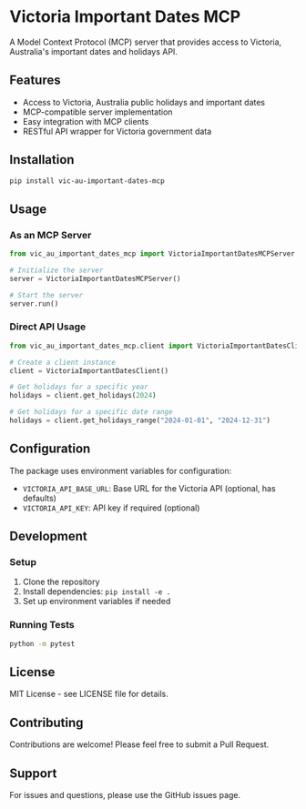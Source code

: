 # Victoria Important Dates MCP

A Model Context Protocol (MCP) server that provides access to Victoria, Australia's important dates and holidays API.

## Features

- Access to Victoria, Australia public holidays and important dates
- MCP-compatible server implementation
- Easy integration with MCP clients
- RESTful API wrapper for Victoria government data

## Installation

```bash
pip install vic-au-important-dates-mcp
```

## Usage

### As an MCP Server

```python
from vic_au_important_dates_mcp import VictoriaImportantDatesMCPServer

# Initialize the server
server = VictoriaImportantDatesMCPServer()

# Start the server
server.run()
```

### Direct API Usage

```python
from vic_au_important_dates_mcp.client import VictoriaImportantDatesClient

# Create a client instance
client = VictoriaImportantDatesClient()

# Get holidays for a specific year
holidays = client.get_holidays(2024)

# Get holidays for a specific date range
holidays = client.get_holidays_range("2024-01-01", "2024-12-31")
```

## Configuration

The package uses environment variables for configuration:

- `VICTORIA_API_BASE_URL`: Base URL for the Victoria API (optional, has defaults)
- `VICTORIA_API_KEY`: API key if required (optional)

## Development

### Setup

1. Clone the repository
2. Install dependencies: `pip install -e .`
3. Set up environment variables if needed

### Running Tests

```bash
python -m pytest
```

## License

MIT License - see LICENSE file for details.

## Contributing

Contributions are welcome! Please feel free to submit a Pull Request.

## Support

For issues and questions, please use the GitHub issues page.
